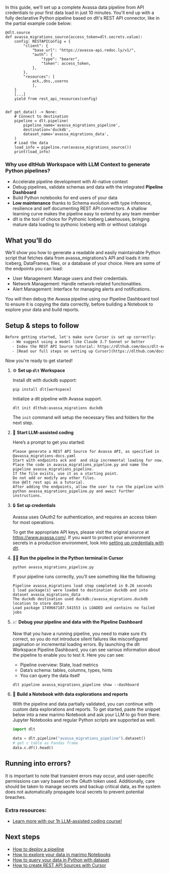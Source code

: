 In this guide, we'll set up a complete Avassa data pipeline from API credentials to your first data load in just 10 minutes. You'll end up with a fully declarative Python pipeline based on dlt's REST API connector, like in the partial example code below:

```python-outcome
@dlt.source
def avassa_migrations_source(access_token=dlt.secrets.value):
    config: RESTAPIConfig = {
        "client": {
            "base_url": "https://avassa-api.redoc.ly/v1/",
            "auth": {
                "type": "bearer",
                "token": access_token,
            },
        },
        "resources": [
            ack,,dns,,userns
            ],
    }
    [...]
    yield from rest_api_resources(config)


def get_data() -> None:
    # Connect to destination
    pipeline = dlt.pipeline(
        pipeline_name='avassa_migrations_pipeline',
        destination='duckdb',
        dataset_name='avassa_migrations_data', 
    )
    # Load the data
    load_info = pipeline.run(avassa_migrations_source())
    print(load_info) 
```

### Why use dltHub Workspace with LLM Context to generate Python pipelines?

- Accelerate pipeline development with AI-native context
- Debug pipelines, validate schemas and data with the integrated **Pipeline Dashboard**
- Build Python notebooks for end users of your data
- **Low maintenance** thanks to Schema evolution with type inference, resilience and self documenting REST API connectors. A shallow learning curve makes the pipeline easy to extend by any team member
- dlt is the tool of choice for Pythonic Iceberg Lakehouses, bringing mature data loading to pythonic Iceberg with or without catalogs

## What you’ll do

We’ll show you how to generate a readable and easily maintainable Python script that fetches data from avassa_migrations’s API and loads it into Iceberg, DataFrames, files, or a database of your choice. Here are some of the endpoints you can load:

- User Management: Manage users and their credentials.
- Network Management: Handle network-related functionalities.
- Alert Management: Interface for managing alerts and notifications.

You will then debug the Avassa pipeline using our Pipeline Dashboard tool to ensure it is copying the data correctly, before building a Notebook to explore your data and build reports.

## Setup & steps to follow

```default
Before getting started, let's make sure Cursor is set up correctly:
   - We suggest using a model like Claude 3.7 Sonnet or better
   - Index the REST API Source tutorial: https://dlthub.com/docs/dlt-ecosystem/verified-sources/rest_api/ and add it to context as **@dlt rest api**
   - [Read our full steps on setting up Cursor](https://dlthub.com/docs/dlt-ecosystem/llm-tooling/cursor-restapi#23-configuring-cursor-with-documentation)
```

Now you're ready to get started!

1. ⚙️ **Set up `dlt` Workspace**
    
    Install dlt with duckdb support:
    ```shell
    pip install dlt[workspace]
    ```

    Initialize a dlt pipeline with Avassa support.
    ```shell
    dlt init dlthub:avassa_migrations duckdb
    ```

    The `init` command will setup the necessary files and folders for the next step.
    
2. 🤠 **Start LLM-assisted coding**
    
    Here’s a prompt to get you started:
    
    ```prompt
    Please generate a REST API Source for Avassa API, as specified in @avassa_migrations-docs.yaml 
    Start with endpoints ack and  and skip incremental loading for now. 
    Place the code in avassa_migrations_pipeline.py and name the pipeline avassa_migrations_pipeline. 
    If the file exists, use it as a starting point. 
    Do not add or modify any other files. 
    Use @dlt rest api as a tutorial. 
    After adding the endpoints, allow the user to run the pipeline with python avassa_migrations_pipeline.py and await further instructions.
    ```

    
3. 🔒 **Set up credentials** 
    
    Avassa uses OAuth2 for authentication, and requires an access token for most operations.
    
    To get the appropriate API keys, please visit the original source at https://www.avassa.com/.
    If you want to protect your environment secrets in a production environment, look into [setting up credentials with dlt](https://dlthub.com/docs/walkthroughs/add_credentials).
    
4. 🏃‍♀️ **Run the pipeline in the Python terminal in Cursor**
    
    ```shell
    python avassa_migrations_pipeline.py
    ```
    
    If your pipeline runs correctly, you’ll see something like the following:
    
    ```shell
    Pipeline avassa_migrations load step completed in 0.26 seconds
    1 load package(s) were loaded to destination duckdb and into dataset avassa_migrations_data
    The duckdb destination used duckdb:/avassa_migrations.duckdb location to store data
    Load package 1749667187.541553 is LOADED and contains no failed jobs
    ```
    
5. 📈 **Debug your pipeline and data with the Pipeline Dashboard**

    Now that you have a running pipeline, you need to make sure it’s correct, so you do not introduce silent failures like misconfigured pagination or incremental loading errors. By launching the dlt Workspace Pipeline Dashboard, you can see various information about the pipeline to enable you to test it. Here you can see:
    - Pipeline overview: State, load metrics
    - Data’s schema: tables, columns, types, hints
    - You can query the data itself
    
    ```shell
    dlt pipeline avassa_migrations_pipeline show --dashboard
    ```
    
6. 🐍 **Build a Notebook with data explorations and reports**

    With the pipeline and data partially validated, you can continue with custom data explorations and reports. To get started, paste the snippet below into a new marimo Notebook and ask your LLM to go from there. Jupyter Notebooks and regular Python scripts are supported as well.

    
    ```python
    import dlt

   data = dlt.pipeline("avassa_migrations_pipeline").dataset()
   # get c table as Pandas frame
   data.c.df().head()
    ```

## Running into errors?

It is important to note that transient errors may occur, and user-specific permissions can vary based on the OAuth token used. Additionally, care should be taken to manage secrets and backup critical data, as the system does not automatically propagate local secrets to prevent potential breaches.

### Extra resources:

- [Learn more with our 1h LLM-assisted coding course!](https://www.youtube.com/watch?v=GGid70rnJuM)

## Next steps

- [How to deploy a pipeline](https://dlthub.com/docs/walkthroughs/deploy-a-pipeline)
- [How to explore your data in marimo Notebooks](https://dlthub.com/docs/general-usage/dataset-access/marimo)
- [How to query your data in Python with dataset](https://dlthub.com/docs/general-usage/dataset-access/dataset)
- [How to create REST API Sources with Cursor](https://dlthub.com/docs/dlt-ecosystem/llm-tooling/cursor-restapi)